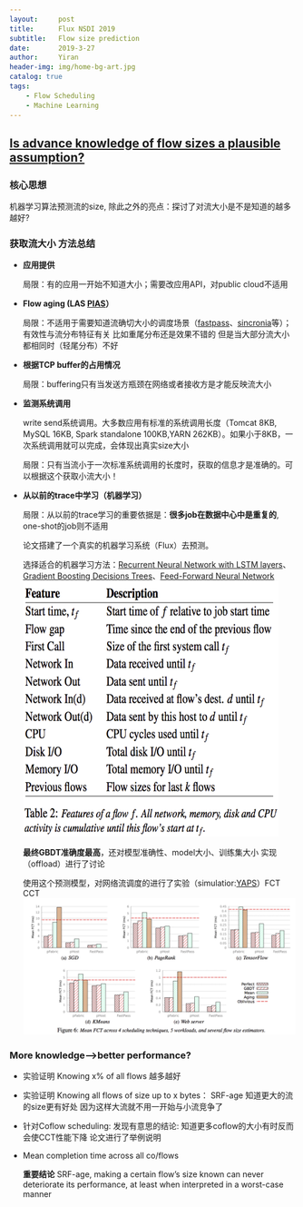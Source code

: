 ```yaml
---
layout:     post
title:      Flux NSDI 2019
subtitle:   Flow size prediction
date:       2019-3-27
author:     Yiran
header-img: img/home-bg-art.jpg
catalog: true
tags:
    - Flow Scheduling
    - Machine Learning
---
```


## [Is advance knowledge of flow sizes a plausible assumption?](https://www.usenix.org/system/files/nsdi19-dukic.pdf)

### 核心思想

机器学习算法预测流的size, 除此之外的亮点：探讨了对流大小是不是知道的越多越好?

### 获取流大小 方法总结

- **应用提供**   

   局限：有的应用一开始不知道大小；需要改应用API，对public cloud不适用
- **Flow aging (LAS [PIAS](https://baiwei0427.github.io/papers/pias-ton.pdf)）**

   局限：不适用于需要知道流确切大小的调度场景（[fastpass](http://fastpass.mit.edu/Fastpass-SIGCOMM14-Perry.pdf)、[sincronia](http://www.cs.cornell.edu/~ragarwal/pubs/sincronia.pdf)等）；有效性与流分布特征有关 比如重尾分布还是效果不错的  但是当大部分流大小都相同时（轻尾分布）不好
- **根据TCP buffer的占用情况**

   局限：buffering只有当发送方瓶颈在网络或者接收方是才能反映流大小
- **监测系统调用**

   write send系统调用。大多数应用有标准的系统调用长度（Tomcat 8KB, MySQL 16KB, Spark standalone 100KB,YARN 262KB）。如果小于8KB，一次系统调用就可以完成，会体现出真实size大小

   局限：只有当流小于一次标准系统调用的长度时，获取的信息才是准确的。可以根据这个获取小流大小！

- **从以前的trace中学习（机器学习）**

   局限：从以前的trace学习的重要依据是：**很多job在数据中心中是重复的**, one-shot的job则不适用

   论文搭建了一个真实的机器学习系统（Flux）去预测。

   选择适合的机器学习方法：[Recurrent Neural Network with LSTM layers](https://www.cnblogs.com/xuruilong100/p/8451790.html)、[Gradient Boosting Decisions Trees](https://www.jianshu.com/p/d55f7aaac4a7)、[Feed-Forward Neural Network](https://blog.csdn.net/jk981811667/article/details/78891827)
   <img width="450" height="450" src="/img/post-flux-2.png"/>

   **最终GBDT准确度最高**，还对模型准确性、model大小、训练集大小 实现（offload）进行了讨论

   使用这个预测模型，对网络流调度的进行了实验（simulatior:[YAPS](https://github.com/Yi-ran/flux)）FCT CCT
   ![](/img/post-flux-1.jpg)

### More knowledge—>better performance?
- 实验证明 Knowing  x% of all flows 越多越好
- 实验证明 Knowing all flows of size up to x bytes： SRF-age  知道更大的流的size更有好处 因为这样大流就不用一开始与小流竞争了
- 针对Coflow scheduling: 发现有意思的结论: 知道更多coflow的大小有时反而会使CCT性能下降 论文进行了举例说明
- Mean completion time across all co/flows

   **重要结论** SRF-age, making a certain flow’s size known can never deteriorate its performance, at least when interpreted in a worst-case manner




